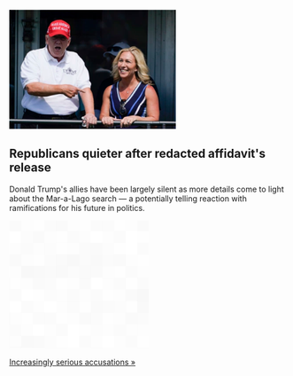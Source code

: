 
![Republicans quieter after redacted affidavit's release](./20220827175713.png)
## Republicans quieter after redacted affidavit's release

Donald Trump's allies have been largely silent as more details come to light about the Mar-a-Lago search — a potentially telling reaction with ramifications for his future in politics.

![pic](../square_bg.png)

[Increasingly serious accusations »](https://www.yahoo.com/news/republicans-once-outraged-mar-lago-150537265.html)

